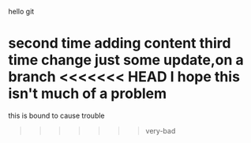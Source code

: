 hello git

second time adding content
third time change
just some update,on a branch
<<<<<<< HEAD
I hope this isn't much of a problem
=======
this is bound to cause trouble
>>>>>>> very-bad
